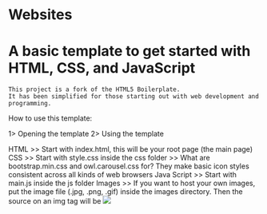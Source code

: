 # Websites
# A basic template to get started with HTML, CSS, and JavaScript

    This project is a fork of the HTML5 Boilerplate.
    It has been simplified for those starting out with web development and programming.

How to use this template:

  1> Opening the template
  2> Using the template
 
   HTML
       >> Start with index.html, this will be your root page (the main page)
   CSS
       >> Start with style.css inside the css folder
       >> What are bootstrap.min.css and owl.carousel.css for?
        They make basic icon styles consistent across all kinds of web browsers
    Java Script
       >> Start with main.js inside the js folder
    Images
       >> If you want to host your own images, put the image file (.jpg, .png, .gif) inside the images directory.
          Then the source on an img tag will be
                <img src="/images/your_picture.jpg">
